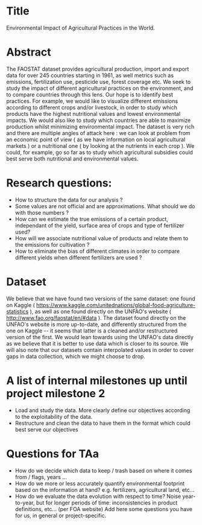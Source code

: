 # Title 
Environmental Impact of Agricultural Practices in the World. 

# Abstract

The FAOSTAT dataset provides agricultural production, import and export data for over 245 countries starting in 1961, as well metrics such as emissions, fertilization use, pesticide use, forest coverage etc. We seek to study the impact of different agricultural practices on the environment, and to compare countries through this lens. Our hope is to identify best practices. For example, we would like to visualize different emissions according to different crops and/or livestock, in order to study which products have the highest nutritional values and lowest environmental impacts. We would also like to study which countries are able to maximize production whilst minimizing environmental impact. The dataset is very rich and there are multiple angles of attack here : we can look at problem from an economic point of view ( as we have information on local agricultural markets ) or a nutritional one ( by looking at the nutrients in each crop ). We could, for example, go so far as to study which agricultural subsidies could best serve both nutritional and environmental values. 

# Research questions: 

- How to structure the data for our analysis ?
- Some values are not official and are approximations. What should we do with those numbers ?
- How can we estimate the true emissions of a certain product, independant of the yield, surface area of crops and type of fertilizer used?
- How will we associate nutritional value of products and relate them to the emissions for cultivation ?
- How to eliminate the bias of different climates in order to compare different yields when different fertilizers are used ?

# Dataset

We believe that we have found two versions of the same dataset: one found on Kaggle ( https://www.kaggle.com/unitednations/global-food-agriculture-statistics ), as well as one found directly on the UNFAO's website ( http://www.fao.org/faostat/en/#data ). The dataset found directly on the UNFAO's website is more up-to-date, and differently structured from the one on Kaggle -- it seems that latter is a cleaned and/or restructured version of the first. We would lean towards using the UNFAO's data directly as we believe that it is better to use data which is closer to its source. We will also note that our datasets contain interpolated values in order to cover gaps in data collection, which we might choose to drop.  

# A list of internal milestones up until project milestone 2

- Load and study the data. More clearly define our objectives according to the exploitability of the data. 
- Restructure and clean the data to have them in the format which could best serve our objectives

# Questions for TAa

- How do we decide which data to keep / trash based on where it comes from / flags, years ...
- How do we more or less accurately quantify environmental footprint based on the information at hand? e.g. fertilizers, agricultural land, etc...
- How do we evaluate the data evolution with respect to time? Noise year-to-year, but for longer periods of time: inconsistencies in product definitions, etc... (per FOA website)
Add here some questions you have for us, in general or project-specific.
